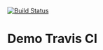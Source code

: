 [![Build Status](https://travis-ci.org/emanuelbalcazar/demo-travis-ci.svg?branch=master)](https://travis-ci.org/emanuelbalcazar/demo-travis-ci)

# Demo Travis CI


